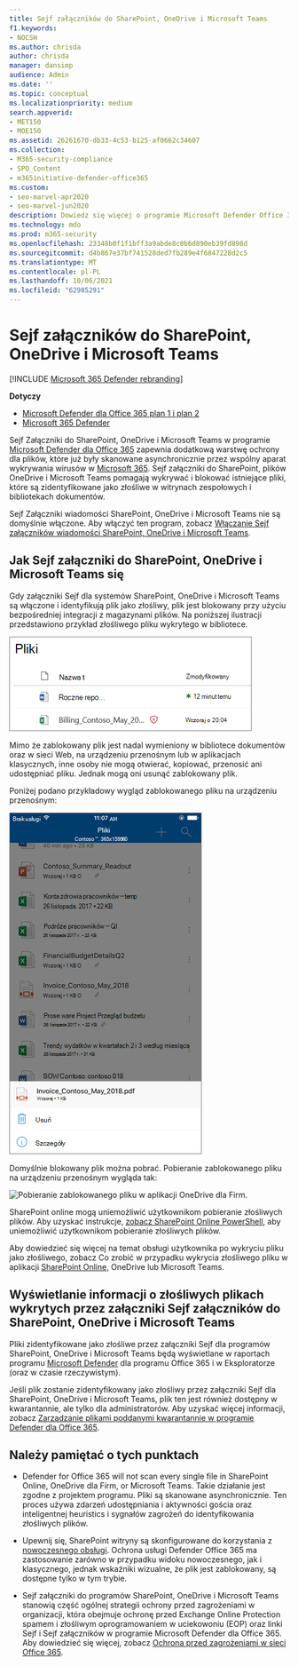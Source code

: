 ```yaml
---
title: Sejf załączników do SharePoint, OneDrive i Microsoft Teams
f1.keywords:
- NOCSH
ms.author: chrisda
author: chrisda
manager: dansimp
audience: Admin
ms.date: ''
ms.topic: conceptual
ms.localizationpriority: medium
search.appverid:
- MET150
- MOE150
ms.assetid: 26261670-db33-4c53-b125-af0662c34607
ms.collection:
- M365-security-compliance
- SPO_Content
- m365initiative-defender-office365
ms.custom:
- seo-marvel-apr2020
- seo-marvel-jun2020
description: Dowiedz się więcej o programie Microsoft Defender Office 365 plików w aplikacjach SharePoint Online, OneDrive dla Firm i Microsoft Teams.
ms.technology: mdo
ms.prod: m365-security
ms.openlocfilehash: 23348b0f1f1bff3a9abde8c0b6d890eb39fd898d
ms.sourcegitcommit: d4b867e37bf741528ded7fb289e4f6847228d2c5
ms.translationtype: MT
ms.contentlocale: pl-PL
ms.lasthandoff: 10/06/2021
ms.locfileid: "62985291"
---
```

# <a name="safe-attachments-for-sharepoint-onedrive-and-microsoft-teams"></a>Sejf załączników do SharePoint, OneDrive i Microsoft Teams

[!INCLUDE [Microsoft 365 Defender rebranding](../includes/microsoft-defender-for-office.md)]

**Dotyczy**
- [Microsoft Defender dla Office 365 plan 1 i plan 2](defender-for-office-365.md)
- [Microsoft 365 Defender](../defender/microsoft-365-defender.md)

Sejf Załączniki do SharePoint, OneDrive i Microsoft Teams w programie [Microsoft Defender dla Office 365](whats-new-in-defender-for-office-365.md) zapewnia dodatkową warstwę ochrony dla plików, które już były skanowane asynchronicznie przez wspólny aparat wykrywania wirusów w [ Microsoft 365](virus-detection-in-spo.md). Sejf załączniki do SharePoint, plików OneDrive i Microsoft Teams pomagają wykrywać i blokować istniejące pliki, które są zidentyfikowane jako złośliwe w witrynach  zespołowych i bibliotekach dokumentów.

Sejf Załączniki wiadomości SharePoint, OneDrive i Microsoft Teams nie są domyślnie włączone. Aby włączyć ten program, zobacz [Włączanie Sejf załączników wiadomości SharePoint, OneDrive i Microsoft Teams](turn-on-mdo-for-spo-odb-and-teams.md).

## <a name="how-safe-attachments-for-sharepoint-onedrive-and-microsoft-teams-works"></a>Jak Sejf załączniki do SharePoint, OneDrive i Microsoft Teams się

Gdy załączniki Sejf dla systemów SharePoint, OneDrive i Microsoft Teams są włączone i identyfikują plik jako złośliwy, plik jest blokowany przy użyciu bezpośredniej integracji z magazynami plików. Na poniższej ilustracji przedstawiono przykład złośliwego pliku wykrytego w bibliotece.

![Pliki w OneDrive dla Firm przy użyciu jednego wykrytego jako złośliwego.](../../media/2bba71cc-7ad1-4799-8b9d-d56f923db3a7.png)

Mimo że zablokowany plik jest nadal wymieniony w bibliotece dokumentów oraz w sieci Web, na urządzeniu przenośnym lub w aplikacjach klasycznych, inne osoby nie mogą otwierać, kopiować, przenosić ani udostępniać pliku. Jednak mogą oni usunąć zablokowany plik.

Poniżej podano przykładowy wygląd zablokowanego pliku na urządzeniu przenośnym:

![Usuwanie zablokowanego pliku z aplikacji OneDrive dla Firm z OneDrive mobilnej.](../../media/cb1c1705-fd0a-45b8-9a26-c22503011d54.png)

Domyślnie blokowany plik można pobrać. Pobieranie zablokowanego pliku na urządzeniu przenośnym wygląda tak:

![Pobieranie zablokowanego pliku w aplikacji OneDrive dla Firm.](../../media/be288a82-bdd8-4371-93d8-1783db3b61bc.png)

SharePoint online mogą uniemożliwić użytkownikom pobieranie złośliwych plików. Aby uzyskać instrukcje, [zobacz SharePoint Online PowerShell](turn-on-mdo-for-spo-odb-and-teams.md#step-2-recommended-use-sharepoint-online-powershell-to-prevent-users-from-downloading-malicious-files), aby uniemożliwić użytkownikom pobieranie złośliwych plików.

Aby dowiedzieć się więcej na temat obsługi użytkownika po wykryciu pliku jako złośliwego, zobacz Co zrobić w przypadku wykrycia złośliwego pliku w aplikacji [SharePoint Online,](https://support.microsoft.com/office/01e902ad-a903-4e0f-b093-1e1ac0c37ad2) OneDrive lub Microsoft Teams.

## <a name="view-information-about-malicious-files-detected-by-safe-attachments-for-sharepoint-onedrive-and-microsoft-teams"></a>Wyświetlanie informacji o złośliwych plikach wykrytych przez załączniki Sejf załączników do SharePoint, OneDrive i Microsoft Teams

Pliki zidentyfikowane jako złośliwe przez załączniki Sejf dla programów SharePoint, OneDrive i Microsoft Teams będą wyświetlane w raportach programu [Microsoft Defender](view-reports-for-mdo.md) dla programu Office 365 i w Eksploratorze [(](threat-explorer.md)oraz w czasie rzeczywistym).

Jeśli plik zostanie zidentyfikowany jako złośliwy przez załączniki Sejf dla SharePoint, OneDrive i Microsoft Teams, plik ten jest również dostępny w kwarantannie, ale tylko dla administratorów. Aby uzyskać więcej informacji, zobacz [Zarządzanie plikami poddanymi kwarantannie w programie Defender dla Office 365](manage-quarantined-messages-and-files.md#use-the-microsoft-365-defender-portal-to-manage-quarantined-files-in-defender-for-office-365).

## <a name="keep-these-points-in-mind"></a>Należy pamiętać o tych punktach

- Defender for Office 365 will not scan every single file in SharePoint Online, OneDrive dla Firm, or Microsoft Teams. Takie działanie jest zgodne z projektem programu. Pliki są skanowane asynchronicznie. Ten proces używa zdarzeń udostępniania i aktywności gościa oraz inteligentnej heuristics i sygnałów zagrożeń do identyfikowania złośliwych plików.

- Upewnij się, SharePoint witryny są skonfigurowane do korzystania z [nowoczesnego obsługi](/sharepoint/guide-to-sharepoint-modern-experience). Ochrona usługi Defender Office 365 ma zastosowanie zarówno w przypadku widoku nowoczesnego, jak i klasycznego, jednak wskaźniki wizualne, że plik jest zablokowany, są dostępne tylko w tym trybie.

- Sejf załączniki do programów SharePoint, OneDrive i Microsoft Teams stanowią część ogólnej strategii ochrony przed zagrożeniami w organizacji, która obejmuje ochronę przed Exchange Online Protection spamem i złośliwym oprogramowaniem w uciekowoniu (EOP) oraz linki Sejf i Sejf załączników w programie Microsoft Defender dla Office 365. Aby dowiedzieć się więcej, zobacz [Ochrona przed zagrożeniami w sieci Office 365](protect-against-threats.md).
